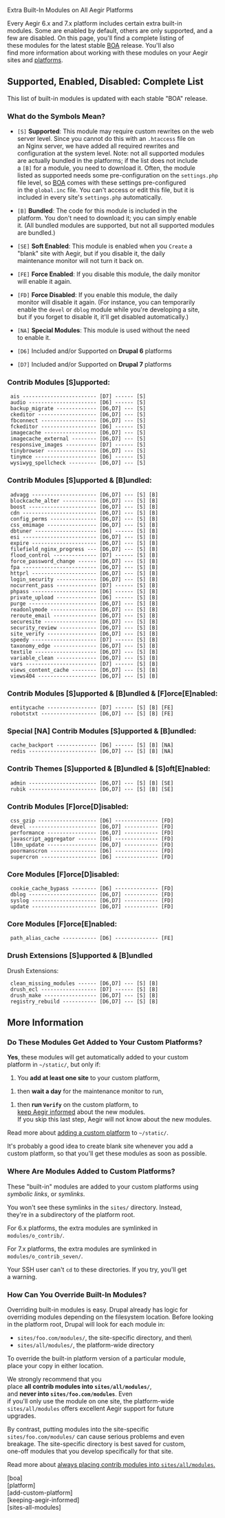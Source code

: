 Extra Built-In Modules on All Aegir Platforms

Every Aegir 6.x and 7.x platform includes certain extra built-in\
modules. Some are enabled by default, others are only supported, and a\
few are disabled. On this page, you'll find a complete listing of\
these modules for the latest stable [BOA](boa) release. You'll also\
find more information about working with these modules on your Aegir\
sites and [platforms](platform).

Supported, Enabled, Disabled: Complete List
-------------------------------------------

This list of built-in modules is updated with each stable "BOA" release.

### What do the Symbols Mean?

-   `[S]` **Supported**: This module may require custom rewrites on the
    web\
    server level. Since you cannot do this with an `.htaccess` file on\
    an Nginx server, we have added all required rewrites and\
    configuration at the system level. Note: not all supported modules\
    are actually bundled in the platforms; if the list does not include\
    a `[B]` for a module, you need to download it. Often, the module\
    listed as supported needs some pre-configuration on the
    `settings.php`\
    file level, so [BOA](boa) comes with these settings pre-configured\
    in the `global.inc` file. You can't access or edit this file, but it
    is\
    included in every site's `settings.php` automatically.

<!-- -->

-   `[B]` **Bundled**: The code for this module is included in the\
    platform. You don't need to download it; you can simply enable\
    it. (All bundled modules are supported, but not all supported
    modules\
    are bundled.)

<!-- -->

-   `[SE]` **Soft Enabled**: This module is enabled when you `Create` a\
    "blank" site with Aegir, but if you disable it, the daily\
    maintenance monitor will not turn it back on.

<!-- -->

-   `[FE]` **Force Enabled**: If you disable this module, the daily
    monitor\
    will enable it again.

<!-- -->

-   `[FD]` **Force Disabled**: If you enable this module, the daily\
    monitor will disable it again. (For instance, you can temporarily\
    enable the `devel` or `dblog` module while you're developing a
    site,\
    but if you forget to disable it, it'll get disabled automatically.)

<!-- -->

-   `[NA]` **Special Modules**: This module is used without the need\
    to enable it.

<!-- -->

-   `[D6]` Included and/or Supported on **Drupal 6** platforms

<!-- -->

-   `[D7]` Included and/or Supported on **Drupal 7** platforms

### Contrib Modules \[S\]upported:

     ais ------------------------ [D7] ------ [S]
     audio ---------------------- [D6] ------ [S]
     backup_migrate ------------- [D6,D7] --- [S]
     ckeditor ------------------- [D6,D7] --- [S]
     fbconnect ------------------ [D6,D7] --- [S]
     fckeditor ------------------ [D6] ------ [S]
     imagecache ----------------- [D6,D7] --- [S]
     imagecache_external -------- [D6,D7] --- [S]
     responsive_images ---------- [D7] ------ [S]
     tinybrowser ---------------- [D6,D7] --- [S]
     tinymce -------------------- [D6] ------ [S]
     wysiwyg_spellcheck --------- [D6,D7] --- [S]

### Contrib Modules \[S\]upported & \[B\]undled:

     advagg --------------------- [D6,D7] --- [S] [B]
     blockcache_alter ----------- [D6,D7] --- [S] [B]
     boost ---------------------- [D6,D7] --- [S] [B]
     cdn ------------------------ [D6,D7] --- [S] [B]
     config_perms --------------- [D6,D7] --- [S] [B]
     css_emimage ---------------- [D6,D7] --- [S] [B]
     dbtuner -------------------- [D6] ------ [S] [B]
     esi ------------------------ [D6,D7] --- [S] [B]
     expire --------------------- [D6,D7] --- [S] [B]
     filefield_nginx_progress --- [D6,D7] --- [S] [B]
     flood_control -------------- [D7] ------ [S] [B]
     force_password_change ------ [D6,D7] --- [S] [B]
     fpa ------------------------ [D6,D7] --- [S] [B]
     httprl --------------------- [D6,D7] --- [S] [B]
     login_security ------------- [D6,D7] --- [S] [B]
     nocurrent_pass ------------- [D7] ------ [S] [B]
     phpass --------------------- [D6] ------ [S] [B]
     private_upload ------------- [D6] ------ [S] [B]
     purge ---------------------- [D6,D7] --- [S] [B]
     readonlymode --------------- [D6,D7] --- [S] [B]
     reroute_email -------------- [D6,D7] --- [S] [B]
     securesite ----------------- [D6,D7] --- [S] [B]
     security_review ------------ [D6,D7] --- [S] [B]
     site_verify ---------------- [D6,D7] --- [S] [B]
     speedy --------------------- [D7] ------ [S] [B]
     taxonomy_edge -------------- [D6,D7] --- [S] [B]
     textile -------------------- [D6,D7] --- [S] [B]
     variable_clean ------------- [D6,D7] --- [S] [B]
     vars ----------------------- [D7] ------ [S] [B]
     views_content_cache -------- [D6,D7] --- [S] [B]
     views404 ------------------- [D6,D7] --- [S] [B]

### Contrib Modules \[S\]upported & \[B\]undled & \[F\]orce\[E\]nabled:

     entitycache ---------------- [D7] ------ [S] [B] [FE]
     robotstxt ------------------ [D6,D7] --- [S] [B] [FE]

### Special \[NA\] Contrib Modules \[S\]upported & \[B\]undled:

     cache_backport ------------- [D6] ------ [S] [B] [NA]
     redis ---------------------- [D6,D7] --- [S] [B] [NA]

### Contrib Themes \[S\]upported & \[B\]undled & \[S\]oft\[E\]nabled:

     admin ---------------------- [D6,D7] --- [S] [B] [SE]
     rubik ---------------------- [D6,D7] --- [S] [B] [SE]

### Contrib Modules \[F\]orce\[D\]isabled:

     css_gzip ------------------- [D6] -------------- [FD]
     devel ---------------------- [D6,D7] ----------- [FD]
     performance ---------------- [D6,D7] ----------- [FD]
     javascript_aggregator ------ [D6] -------------- [FD]
     l10n_update ---------------- [D6,D7] ----------- [FD]
     poormanscron --------------- [D6] -------------- [FD]
     supercron ------------------ [D6] -------------- [FD]

### Core Modules \[F\]orce\[D\]isabled:

     cookie_cache_bypass -------- [D6] -------------- [FD]
     dblog ---------------------- [D6,D7] ----------- [FD]
     syslog --------------------- [D6,D7] ----------- [FD]
     update --------------------- [D6,D7] ----------- [FD]

### Core Modules \[F\]orce\[E\]nabled:

     path_alias_cache ----------- [D6] -------------- [FE]

### Drush Extensions \[S\]upported & \[B\]undled

Drush Extensions:

     clean_missing_modules ------ [D6,D7] --- [S] [B]
     drush_ecl ------------------ [D7] ------ [S] [B]
     drush_make ----------------- [D6,D7] --- [S] [B]
     registry_rebuild ----------- [D6,D7] --- [S] [B]

More Information
----------------

### Do These Modules Get Added to Your Custom Platforms?

**Yes**, these modules will get automatically added to your custom\
platform in `~/static/`, but only if:

1.  You **add at least one site** to your custom platform,

<!-- -->

1.  then **wait a day** for the maintenance monitor to run,

<!-- -->

1.  then **run `Verify`** on the custom platform, to\
    [keep Aegir informed](keeping-aegir-informed) about the new
    modules.\
    If you skip this last step, Aegir will not know about the
    new modules.

Read more about [adding a custom platform](add-custom-platform) to
`~/static/`.

It's probably a good idea to create blank site whenever you add a\
custom platform, so that you'll get these modules as soon as possible.

### Where Are Modules Added to Custom Platforms?

These "built-in" modules are added to your custom platforms using\
*symbolic links*, or *symlinks*.

You won't see these symlinks in the `sites/` directory. Instead,\
they're in a subdirectory of the platform root.

For 6.x platforms, the extra modules are symlinked in\
`modules/o_contrib/`.

For 7.x platforms, the extra modules are symlinked in\
`modules/o_contrib_seven/`.

Your SSH user can't `cd` to these directories. If you try, you'll get\
a warning.

### How Can You Override Built-In Modules?

Overriding built-in modules is easy. Drupal already has logic for\
overriding modules depending on the filesystem location. Before looking\
in the platform root, Drupal will look for each module in:

- `sites/foo.com/modules/`, the site-specific directory, and then\
- `sites/all/modules/`, the platform-wide directory

To override the built-in platform version of a particular module,\
place your copy in either location.

We strongly recommend that you\
place **all contrib modules into `sites/all/modules/`**,\
and **never into `sites/foo.com/modules`**. Even\
if you'll only use the module on one site, the platform-wide\
`sites/all/modules` offers excellent Aegir support for future\
upgrades.

By contrast, putting modules into the site-specific\
`sites/foo.com/modules/` can cause serious problems and even\
breakage. The site-specific directory is best saved for custom,\
one-off modules that you develop specifically for that site.

Read more about [always placing contrib modules into
`sites/all/modules`.](sites-all-modules)

\[boa\]\
\[platform\]\
\[add-custom-platform\]\
\[keeping-aegir-informed\]\
\[sites-all-modules\]
